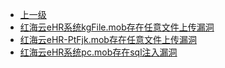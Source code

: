 * [上一级](docs/wy876_poc/)
* [红海云eHR系统kgFile.mob存在任意文件上传漏洞](docs/wy876_poc/%E7%BA%A2%E6%B5%B7%E4%BA%91eHR/%E7%BA%A2%E6%B5%B7%E4%BA%91eHR%E7%B3%BB%E7%BB%9FkgFile.mob%E5%AD%98%E5%9C%A8%E4%BB%BB%E6%84%8F%E6%96%87%E4%BB%B6%E4%B8%8A%E4%BC%A0%E6%BC%8F%E6%B4%9E.md)
* [红海云eHR-PtFjk.mob存在任意文件上传漏洞](docs/wy876_poc/%E7%BA%A2%E6%B5%B7%E4%BA%91eHR/%E7%BA%A2%E6%B5%B7%E4%BA%91eHR-PtFjk.mob%E5%AD%98%E5%9C%A8%E4%BB%BB%E6%84%8F%E6%96%87%E4%BB%B6%E4%B8%8A%E4%BC%A0%E6%BC%8F%E6%B4%9E.md)
* [红海云eHR系统pc.mob存在sql注入漏洞](docs/wy876_poc/%E7%BA%A2%E6%B5%B7%E4%BA%91eHR/%E7%BA%A2%E6%B5%B7%E4%BA%91eHR%E7%B3%BB%E7%BB%9Fpc.mob%E5%AD%98%E5%9C%A8sql%E6%B3%A8%E5%85%A5%E6%BC%8F%E6%B4%9E.md)
